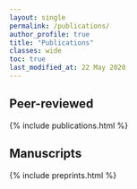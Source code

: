 ```yaml
---
layout: single
permalink: /publications/
author_profile: true
title: "Publications"
classes: wide
toc: true
last_modified_at: 22 May 2020
---
```


## Peer-reviewed

{% include publications.html %}


## Manuscripts

{% include preprints.html %}
